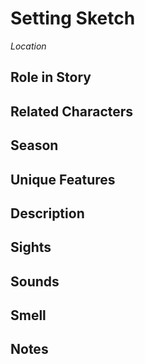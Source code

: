 # Setting Sketch
*Location*

## Role in Story


## Related Characters


## Season


## Unique Features


## Description


## Sights


## Sounds


## Smell


## Notes




